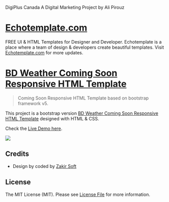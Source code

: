 DigiPlus Canada
A Digital Marketing Project by Ali Pirouz










# [Echotemplate.com](https://echotemplate.com)
FREE UI & HTML Templates for Designer and Developer. Echotemplate is a place where a team of design & developers create beautiful templates. Visit [Echotemplate.com](https://echotemplate.com) for more updates.

# [BD Weather Coming Soon Responsive HTML Template](https://echotemplate.com/templates/bd-weather-coming-soon-responsive-html-template)

> Coming Soon Responsive HTML Template based on bootstrap framework v5.

This project is a bootstrap version [BD Weather Coming Soon Responsive HTML Template](http://echotemplate.com) designed with HTML & CSS.

Check the [Live Demo here](http://demo.echotemplate.com/bd-weather-coming-soon-responsive-html-template/).

![](screenshot.png)

## Credits
- Design by coded by [Zakir Soft](https://zakirsoft.com)

## License
The MIT License (MIT). Please see [License File](LICENSE.md) for more information.
